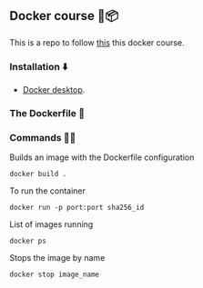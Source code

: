 ## Docker course 🚚📦️
This is a repo to follow [this](https://www.udemy.com/course/docker-kubernetes-the-practical-guide/learn/lecture/22625176#overview) this docker course.

### Installation ⬇️
* [Docker desktop](https://docs.docker.com/desktop/install/mac-install/).

### The Dockerfile 🦺

### Commands 🧑‍💻
Builds an image with the Dockerfile configuration
```
docker build .
```
To run the container
```
docker run -p port:port sha256_id
```
List of images running
```
docker ps
```
Stops the image by name
```
docker stop image_name
```
